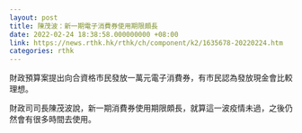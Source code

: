 ```yaml
---
layout: post
title: 陳茂波：新一期電子消費券使用期限頗長
date: 2022-02-24 18:38:58.000000000 +08:00
link: https://news.rthk.hk/rthk/ch/component/k2/1635678-20220224.htm
categories: rthk
---
```


財政預算案提出向合資格市民發放一萬元電子消費券，有市民認為發放現金會比較理想。

財政司司長陳茂波說，新一期消費券使用期限頗長，就算這一波疫情未過，之後仍然會有很多時間去使用。
